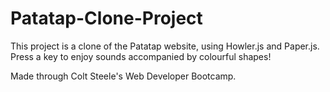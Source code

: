 # Patatap-Clone-Project

This project is a clone of the Patatap website, using Howler.js and Paper.js. Press a key to enjoy sounds accompanied by colourful shapes!

Made through Colt Steele's Web Developer Bootcamp.
